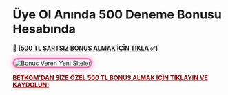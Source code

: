 # Üye Ol Anında 500 Deneme Bonusu Hesabında
<p>🔗 <a href="https://cutt.ly/ze5DePku" target="_blank"><strong>[500 TL ŞARTSIZ BONUS ALMAK İÇİN TIKLA ✅]</strong></a></p>
<a href="https://cutt.ly/ze5DePku" title="Bonus Veren Yeni Siteler">
  <img src="https://i.ibb.co/k2cvYXhM/Ekran-g-r-nt-s-2025-03-12-185850.png" alt="Bonus Veren Yeni Siteler" style="max-width: 100%; border: 3px solid #ff69b4; border-radius: 15px; box-shadow: 0px 0px 15px rgba(255, 105, 180, 0.8);">
</a>
<p> <a href="https://cutt.ly/ze5DePku" style="color: #8b0000; font-weight: bold;">BETKOM'DAN SİZE ÖZEL 500 TL BONUS ALMAK İÇİN TIKLAYIN VE KAYDOLUN!</a></p>
